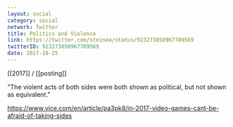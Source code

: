 ```yaml
---
layout: social
category: social
network: Twitter
title: Politics and Violence
link: https://twitter.com/steinea/status/923273850967789569
twitterID: 923273850967789569
date: 2017-10-25
---
```


[[2017]] / [[posting]]

"The violent acts of both sides were both shown as political, but not shown as equivalent."

<https://www.vice.com/en/article/pa3pk8/in-2017-video-games-cant-be-afraid-of-taking-sides>
